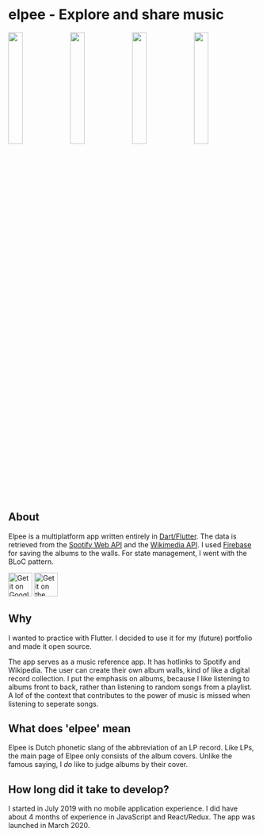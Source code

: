 # elpee - Explore and share music


<img src="./assets/screenshots/screenshot1.jpg" width=24%/> <img src="./assets/screenshots/screenshot2.jpg" width=24%/> <img src="./assets/screenshots/screenshot3.jpg" width=24%/> <img src="./assets/screenshots/screenshot4.jpg" width=24%/>


## About

Elpee is a multiplatform app written entirely in [Dart/Flutter](https://flutter.dev/). The data is retrieved from the [Spotify Web API](https://developer.spotify.com/documentation/web-api/) and the [Wikimedia API](https://www.mediawiki.org/wiki/API:Main_page). I used [Firebase](https://firebase.google.com/) for saving the albums to the walls. For state management, I went with the BLoC pattern.


<div>
    <a href='https://play.google.com/store/apps/details?id=com.tom.elpee'><img alt='Get it on Google Play' src='assets/buttons/google_play.png' height='48px'/></a>
    <a href='https://apps.apple.com/us/app/elpee/id1501845272?ls=1'><img alt='Get it on the App Store' src='assets/buttons/app_store.png' height='48px'/></a>
</div>

## Why

I wanted to practice with Flutter. I decided to use it for my (future) portfolio and made it open source.

The app serves as a music reference app. It has hotlinks to Spotify and Wikipedia. The user can create their own album walls, kind of like a digital record collection. I put the emphasis on albums, because I like listening to albums front to back, rather than listening to random songs from a playlist. A lof of the context that contributes to the power of music is missed when listening to seperate songs.

## What does 'elpee' mean

Elpee is Dutch phonetic slang of the abbreviation of an LP record. Like LPs, the main page of Elpee only consists of the album covers. Unlike the famous saying, I <i>do</i> like to judge albums by their cover.

## How long did it take to develop?

I started in July 2019 with no mobile application experience. I did have about 4 months of experience in JavaScript and React/Redux. The app was launched in March 2020.

